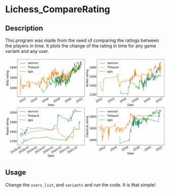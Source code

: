 # Lichess_CompareRating

## Description
This program was made from the need of comparing the ratings between the players in time. It plots the change of the rating in time for any game variant and any user.

![alt text](https://github.com/RMirek/Lichess_CompareRating/blob/main/rwmmir_Thibault_sgis_Bullet_Blitz_Rapid_Classical.png)

## Usage
Change the `users_list`, and `variants` and run the code. It is that simple! 
